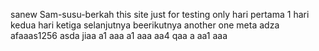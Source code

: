  sanew Sam-susu-berkah
this site just for testing only
hari pertama 1
hari kedua
hari ketiga
selanjutnya
beerikutnya
another one
meta
adza
afaaas1256
asda
jiaa
a1
aaa
a1
aaa
aa4
qaa
a
aa1
aaa

